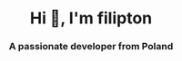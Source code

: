 <h1 align="center">Hi 👋, I'm filipton</h1>
<h3 align="center">A passionate developer from Poland</h3>

